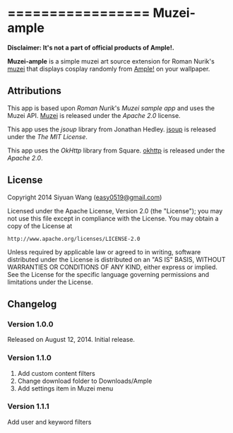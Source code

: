 =================
Muzei-ample
=================

**Disclaimer: It's not a part of official products of Ample!.**

**Muzei-ample** is a simple muzei art source extension for Roman Nurik's [muzei](http://muzei.co) that displays cosplay randomly from [Ample!](http://ample-cosplay.com) on your wallpaper.

## Attributions
This app is based upon *Roman Nurik*'s *Muzei sample app* and uses the Muzei API.
[Muzei](http://muzei.co) is released under the *Apache 2.0* license.

This app uses the *jsoup* library from Jonathan Hedley.
[jsoup](http://jsoup.org/) is released under the *The MIT License*.

This app uses the *OkHttp* library from Square.
[okhttp](http://square.github.io/okhttp/) is released under the *Apache 2.0*.

## License

Copyright 2014 Siyuan Wang (easy0519@gmail.com)

Licensed under the Apache License, Version 2.0 (the "License");
you may not use this file except in compliance with the License.
You may obtain a copy of the License at

    http://www.apache.org/licenses/LICENSE-2.0

Unless required by applicable law or agreed to in writing, software
distributed under the License is distributed on an "AS IS" BASIS,
WITHOUT WARRANTIES OR CONDITIONS OF ANY KIND, either express or implied.
See the License for the specific language governing permissions and
limitations under the License.


Changelog
---------

### Version 1.0.0

Released on August 12, 2014. Initial release.

### Version 1.1.0

1. Add custom content filters
2. Change download folder to Downloads/Ample
3. Add settings item in Muzei menu

### Version 1.1.1

Add user and keyword filters
